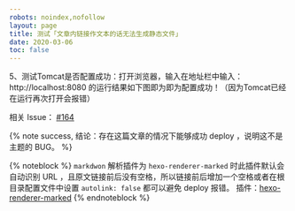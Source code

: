 ```yaml
---
robots: noindex,nofollow
layout: page
title: 测试「文章内链接作文本的话无法生成静态文件」
date: 2020-03-06
toc: false
---
```


5、测试Tomcat是否配置成功：打开浏览器，输入在地址栏中输入： http://localhost:8080 的运行结果如下图即为即为配置成功！（因为Tomcat已经在运行再次打开会报错）


相关 Issue： [#164](https://github.com/volantis-x/hexo-theme-volantis/issues/164)

{% note success, 结论：存在这篇文章的情况下能够成功 deploy ，说明这不是主题的 BUG。 %}

{% noteblock %}
`markdwon` 解析插件为 `hexo-renderer-marked` 时此插件默认会自动识别 URL ，且原文链接前后没有空格，所以链接前后增加一个空格或者在根目录配置文件中设置 `autolink: false` 都可以避免 deploy 报错。
插件：[hexo-renderer-marked](https://github.com/hexojs/hexo-renderer-marked)
{% endnoteblock %}
